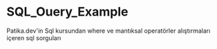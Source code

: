 # SQL_Ouery_Example
Patika.dev'in Sql kursundan where ve mantıksal operatörler alıştırmaları içeren sql sorguları
